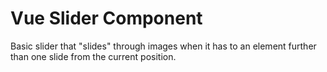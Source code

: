 # Vue Slider Component

Basic slider that "slides" through images when it has to an element further than one slide from the current position.
